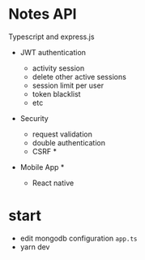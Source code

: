 # Notes API
Typescript and express.js

- JWT authentication
  - activity session
  - delete other active sessions
  - session limit per user
  - token blacklist
  - etc

- Security
  - request validation
  - double authentication
  - CSRF *
  
- Mobile App *
  - React native

# start
- edit mongodb configuration `app.ts`
- yarn dev
